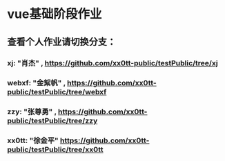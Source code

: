 # vue基础阶段作业
## 查看个人作业请切换分支：
### xj: "肖杰" , https://github.com/xx0tt-public/testPublic/tree/xj
### webxf: "金絮帆" , https://github.com/xx0tt-public/testPublic/tree/webxf
### zzy: "张尊勇" , https://github.com/xx0tt-public/testPublic/tree/zzy
### xx0tt: "徐金平" https://github.com/xx0tt-public/testPublic/tree/xx0tt
